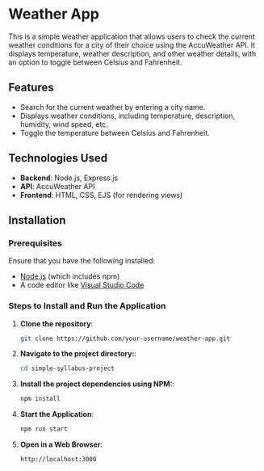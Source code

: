 # Weather App

This is a simple weather application that allows users to check the current weather conditions for a city of their choice using the AccuWeather API. It displays temperature, weather description, and other weather details, with an option to toggle between Celsius and Fahrenheit.

## Features
- Search for the current weather by entering a city name.
- Displays weather conditions, including temperature, description, humidity, wind speed, etc.
- Toggle the temperature between Celsius and Fahrenheit.

## Technologies Used
- **Backend**: Node.js, Express.js
- **API**: AccuWeather API
- **Frontend**: HTML, CSS, EJS (for rendering views)

## Installation

### Prerequisites

Ensure that you have the following installed:

- [Node.js](https://nodejs.org/en/) (which includes npm)
- A code editor like [Visual Studio Code](https://code.visualstudio.com/)

### Steps to Install and Run the Application

1. **Clone the repository**:

   ```bash
   git clone https://github.com/your-username/weather-app.git
2. **Navigate to the project directory:**:
   
   ```bash
   cd simple-syllabus-project
3. **Install the project dependencies using NPM:**:
   
   ```bash
   npm install
4. **Start the Application**:
   
   ```bash
   npm run start
4. **Open in a Web Browser**:
   
   ```bash
   http://localhost:3000
